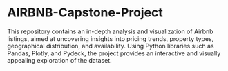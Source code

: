 # AIRBNB-Capstone-Project
This repository contains an in-depth analysis and visualization of Airbnb listings, aimed at uncovering insights into pricing trends, property types, geographical distribution, and availability. Using Python libraries such as Pandas, Plotly, and Pydeck, the project provides an interactive and visually appealing exploration of the dataset.
